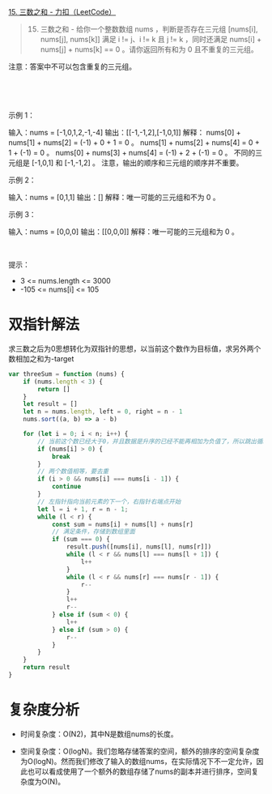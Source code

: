 [15. 三数之和 - 力扣（LeetCode）](https://leetcode.cn/problems/3sum/description/?envType=study-plan-v2&envId=top-100-liked)

> 15. 三数之和 - 给你一个整数数组 nums ，判断是否存在三元组 [nums[i], nums[j], nums[k]] 满足 i != j、i != k 且 j != k ，同时还满足 nums[i] + nums[j] + nums[k] == 0 。请你返回所有和为 0 且不重复的三元组。

注意：答案中不可以包含重复的三元组。

 

 

示例 1：


输入：nums = [-1,0,1,2,-1,-4]
输出：[[-1,-1,2],[-1,0,1]]
解释：
nums[0] + nums[1] + nums[2] = (-1) + 0 + 1 = 0 。
nums[1] + nums[2] + nums[4] = 0 + 1 + (-1) = 0 。
nums[0] + nums[3] + nums[4] = (-1) + 2 + (-1) = 0 。
不同的三元组是 [-1,0,1] 和 [-1,-1,2] 。
注意，输出的顺序和三元组的顺序并不重要。


示例 2：


输入：nums = [0,1,1]
输出：[]
解释：唯一可能的三元组和不为 0 。


示例 3：


输入：nums = [0,0,0]
输出：[[0,0,0]]
解释：唯一可能的三元组和为 0 。


 

提示：

 * 3 <= nums.length <= 3000
 * -105 <= nums[i] <= 105


# 双指针解法

求三数之后为0思想转化为双指针的思想，以当前这个数作为目标值，求另外两个数相加之和为-target

```js
var threeSum = function (nums) {
    if (nums.length < 3) {
        return []
    }
    let result = []
    let n = nums.length, left = 0, right = n - 1
    nums.sort((a, b) => a - b)

    for (let i = 0; i < n; i++) {
        // 当前这个数已经大于0，并且数据是升序的已经不能再相加为负值了，所以跳出循环
        if (nums[i] > 0) {
            break
        }
        // 两个数值相等，要去重
        if (i > 0 && nums[i] === nums[i - 1]) {
            continue
        }
        // 左指针指向当前元素的下一个，右指针右端点开始
        let l = i + 1, r = n - 1;
        while (l < r) {
            const sum = nums[i] + nums[l] + nums[r]
            // 满足条件，存储到数组里面
            if (sum === 0) {
                result.push([nums[i], nums[l], nums[r]])
                while (l < r && nums[l] === nums[l + 1]) {
                    l++
                }
                while (l < r && nums[r] === nums[r - 1]) {
                    r--
                }
                l++
                r--
            } else if (sum < 0) {
                l++
            } else if (sum > 0) {
                r--
            }
        }
    }
    return result
}
```

# 复杂度分析

* 时间复杂度：O(N2)，其中N是数组nums的长度。

* 空间复杂度：O(logN)。我们忽略存储答案的空间，额外的排序的空间复杂度为O(logN)。然而我们修改了输入的数组nums，在实际情况下不一定允许，因此也可以看成使用了一个额外的数组存储了nums的副本并进行排序，空间复杂度为O(N)。